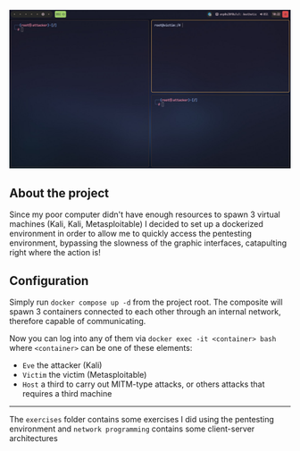 ![Screenshot](./.static/screenshot.jpg)

## About the project

Since my poor computer didn't have enough resources to spawn 3 virtual machines (Kali, Kali, Metasploitable) I decided to
set up a dockerized environment in order to allow me to quickly access the pentesting environment, bypassing the slowness of the graphic interfaces, catapulting right where the action is!

## Configuration

Simply run `docker compose up -d` from the project root. The composite will spawn 3 containers connected to each other through an internal network, therefore capable of communicating.

Now you can log into any of them via `docker exec -it <container> bash` <br>
where `<container>` can be one of these elements:<br>

- `Eve` the attacker (Kali)
- `Victim` the victim (Metasploitable)
- `Host` a third to carry out MITM-type attacks, or others attacks that requires a third machine

---

The `exercises` folder contains some exercises I did using the pentesting environment and `network programming` contains some client-server architectures
